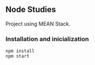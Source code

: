 ## Node Studies

Project using MEAN Stack.

### Installation and inicialization

``` 
npm install
npm start
```

